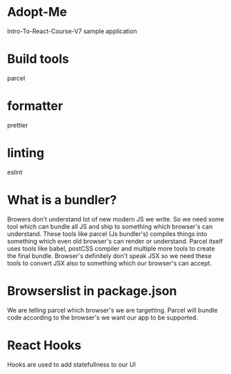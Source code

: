 # Adopt-Me

Intro-To-React-Course-V7 sample application

# Build tools

parcel

# formatter

prettier

# linting

eslint

# What is a bundler?

Browers don't understand lot of new modern JS we write. So we need some tool which can bundle all JS and ship to something which browser's can understand. These tools like parcel (Js bundler's) compiles things into something which even old browser's can render or understand. Parcel itself uses tools like babel, postCSS compiler and multiple more tools to create the final bundle. Browser's definitely don't speak JSX so we need these tools to convert JSX also to something which our browser's can accept.

# Browserslist in package.json

We are telling parcel which browser's we are targetting. Parcel will bundle code according to the browser's we want our app to be supported.

# React Hooks

Hooks are used to add statefullness to our UI
